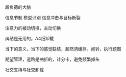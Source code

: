 超负荷的大脑

信息节制 模型识别 信息冲击与目标断裂

注意力的被动切换，主动切换

纠结是无用的，A4纸卸载

当下的意义，当下的感觉联结，超然清缓存。闹铃，执行题图

期望管理，道路是曲折的，计分卡，避免频繁掉头

社交支持与社交卸载